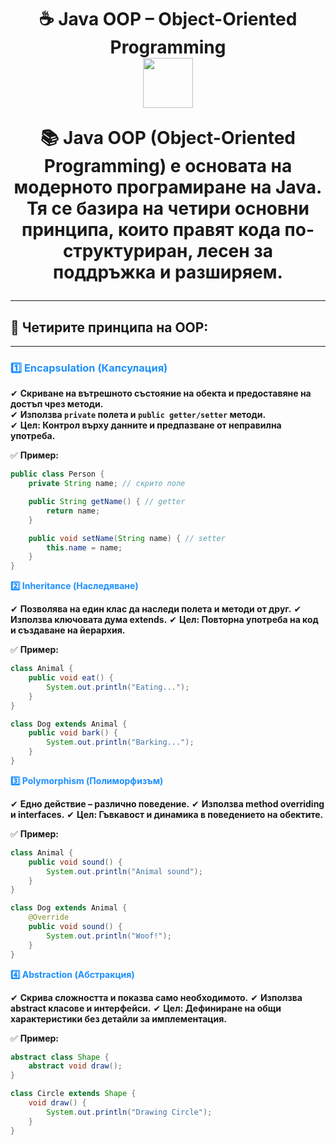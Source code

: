 <h1 align="center">
  ☕ Java OOP – Object-Oriented Programming  
  <br>
  <img src="[https://media.giphy.com/media/du3J3cXyzhj75IOgvA/giphy.gif]" width="80"
</h1>

📚 **Java OOP (Object-Oriented Programming) е основата на модерното програмиране на Java.  
Тя се базира на четири основни принципа, които правят кода по-структуриран, лесен за поддръжка и разширяем.**  

---

## 🔑 Четирите принципа на OOP:

---

### <span style="color:#1E90FF; font-weight:bold;">1️⃣ Encapsulation (Капсулация)</span>

✔ **Скриване на вътрешното състояние на обекта и предоставяне на достъп чрез методи.**  
✔ **Използва `private` полета и `public getter/setter` методи.**  
✔ **Цел: Контрол върху данните и предпазване от неправилна употреба.**  

✅ **Пример:**
```java
public class Person {
    private String name; // скрито поле

    public String getName() { // getter
        return name;
    }

    public void setName(String name) { // setter
        this.name = name;
    }
}

```
<span style="color:#1E90FF; font-weight:bold;">2️⃣ Inheritance (Наследяване)</span>

✔ **Позволява на един клас да наследи полета и методи от друг.**
✔ **Използва ключовата дума extends.**
✔ **Цел: Повторна употреба на код и създаване на йерархия.**

✅ **Пример:**
```java
class Animal {
    public void eat() {
        System.out.println("Eating...");
    }
}

class Dog extends Animal {
    public void bark() {
        System.out.println("Barking...");
    }
}

```
<span style="color:#1E90FF; font-weight:bold;">3️⃣ Polymorphism (Полиморфизъм)</span>

✔ **Едно действие – различно поведение.**
✔ **Използва method overriding и interfaces.**
✔ **Цел: Гъвкавост и динамика в поведението на обектите.**

✅ **Пример:**
```java
class Animal {
    public void sound() {
        System.out.println("Animal sound");
    }
}

class Dog extends Animal {
    @Override
    public void sound() {
        System.out.println("Woof!");
    }
}

```
<span style="color:#1E90FF; font-weight:bold;">4️⃣ Abstraction (Абстракция)</span>

✔ **Скрива сложността и показва само необходимото.**
✔ **Използва abstract класове и интерфейси.**
✔ **Цел: Дефиниране на общи характеристики без детайли за имплементация.**

✅ **Пример:**
```java
abstract class Shape {
    abstract void draw();
}

class Circle extends Shape {
    void draw() {
        System.out.println("Drawing Circle");
    }
}
```

